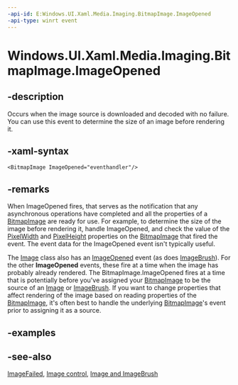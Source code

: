 ```yaml
---
-api-id: E:Windows.UI.Xaml.Media.Imaging.BitmapImage.ImageOpened
-api-type: winrt event
---
```


<!-- Event syntax
public event Windows.UI.Xaml.RoutedEventHandler ImageOpened
-->

# Windows.UI.Xaml.Media.Imaging.BitmapImage.ImageOpened

## -description
Occurs when the image source is downloaded and decoded with no failure. You can use this event to determine the size of an image before rendering it.

## -xaml-syntax
```xaml
<BitmapImage ImageOpened="eventhandler"/>
```


## -remarks
When ImageOpened fires, that serves as the notification that any asynchronous operations have completed and all the properties of a [BitmapImage](bitmapimage.md) are ready for use. For example, to determine the size of the image before rendering it, handle ImageOpened, and check the value of the [PixelWidth](bitmapsource_pixelwidth.md) and [PixelHeight](bitmapsource_pixelheight.md) properties on the [BitmapImage](bitmapimage.md) that fired the event. The event data for the ImageOpened event isn't typically useful.

The [Image](surfaceimagesource.md) class also has an [ImageOpened](../windows.ui.xaml.controls/image_imageopened.md) event (as does [ImageBrush](../windows.ui.xaml.media/imagebrush.md)). For the other **ImageOpened** events, these fire at a time when the image has probably already rendered. The BitmapImage.ImageOpened fires at a time that is potentially before you've assigned your [BitmapImage](bitmapimage.md) to be the source of an [Image](bitmapimage.md) or [ImageBrush](../windows.ui.xaml.media/imagebrush.md). If you want to change properties that affect rendering of the image based on reading properties of the [BitmapImage](bitmapimage.md), it's often best to handle the underlying [BitmapImage](bitmapimage.md)'s event prior to assigning it as a source. 
<!--Otherwise it's possible that rerunning the layout can produce a transition that's visible to the user.-->

## -examples

## -see-also
[ImageFailed](bitmapimage_imagefailed.md), [Image control](../windows.ui.xaml.controls/image.md), [Image and ImageBrush](https://docs.microsoft.com/windows/uwp/controls-and-patterns/images-imagebrushes)
